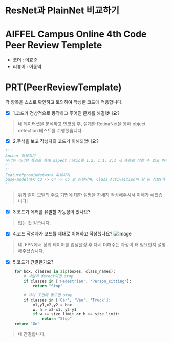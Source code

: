 # ResNet과 PlainNet 비교하기

# AIFFEL Campus Online 4th Code Peer Review Templete
- 코더 : 이효준
- 리뷰어 : 이동익


# PRT(PeerReviewTemplate)
각 항목을 스스로 확인하고 토의하여 작성한 코드에 적용합니다.
- [x] 1.코드가 정상적으로 동작하고 주어진 문제를 해결했나요?  
> 네 데이터셋을 분석하고 인코딩 후, 설계한 RetinaNet을 통해 object detection 테스트를 수행했습니다.
- [x] 2.주석을 보고 작성자의 코드가 이해되었나요?  
```python
'''
Anchor 파헤치기   
우리는 이러한 특징을 통해 aspect ratio를 1:2, 1:1, 2:1 세 종류로 정할 수 있고 피사체의 거리에 따라 사진에 담기는 객체의 크기(Scale)가 다양해지는 것을 고려해 2^{1}, 2^{1/3}, 2^{2/3}으로 정할 수 있습니다. 이 과정에서 우리는 총 9가지 anchor box 를 결정하게 됩니다.
'''
'''
FeaturePyramidNetwork 파헤치기
base-model에서 C3 -> C4 -> C5 로 진행되며, Class Activaition이 잘 된 정보(즉 주목할 대상장보)가 잘 압축되었습니다. 즉, C5는 C3에 비해 해상도가 1/4되며 상당히 많은 정보를 잃었지만 남은 정보들은 컨볼루션을 통해 주목하고자 하는 정보들이 남아있는 샘입니다. base-model의 C3, C4, C5는 해상도 뿐만아니라 Channel이 같지 않기에 channel을 맞춰준다고 생각합니다. 그러한 결과가 P3, P4, P5 입니다.
'''
```  
> 위과 같이 모델의 주요 기법에 대한 설명을 자세히 작성해주셔서 이해가 쉬웠습니다!

- [x] 3.코드가 에러를 유발할 가능성이 있나요?
>  없는 것 같습니다.
- [x] 4.코드 작성자가 코드를 제대로 이해하고 작성했나요?
![image](https://github.com/domik017123/Aiffel_CV/assets/126870709/d8e54247-28cc-4c1d-a68e-cbd8be8f3562)
> 네, FPN에서 상위 레이어를 업샘플링 후 다시 더해주는 과정이 왜 필요한지 설명해주셨습니다.

- [x] 5.코드가 간결한가요?
```python
    for box, classes in zip(boxes, class_names):
        # 사람이 detect되면 stop
        if classes in ['Pedestrian', 'Person_sitting']:
            return "Stop"

        # 차가 조건에 맞으면 stop
        if classes in ['Car', 'Van', 'Truck']:
            x1,y1,x2,y2 = box
            w, h = x2-x1, y2-y1
            if w >= size_limit or h >= size_limit:
                return "Stop"
    return "Go"
```
> 네 간결합니다.
